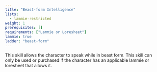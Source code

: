 ```yaml
---
title: "Beast-form Intelligence"
lists:
  - lammie-restricted
weight: 1
prerequisites: []
requirements: ["Lammie or Loresheet"]
lammie: true
ladder: "beast-form"
---
```


This skill allows the character to speak while in beast form. This skill can only be used or purchased if the character has an applicable lammie or loresheet that allows it.

